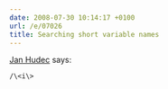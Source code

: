```yaml
---
date: 2008-07-30 10:14:17 +0100
url: /e/07026
title: Searching short variable names
---
```



[Jan Hudec](http://etbe.coker.com.au/2008/07/30/variable-names/#comment-15071) says:

	/\<i\>
